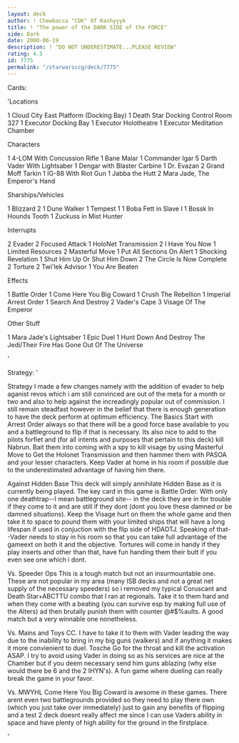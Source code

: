 ```yaml
---
layout: deck
author: ! Chewbacca "COK" Of Kashyyyk
title: ! "The power of the DARK SIDE of the FORCE"
side: Dark
date: 2000-06-19
description: ! "DO NOT UNDERESTIMATE...PLEASE REVIEW"
rating: 4.5
id: 7775
permalink: "/starwarsccg/deck/7775"
---
```

Cards: 

'Locations

1 Cloud City East Platform (Docking Bay)
1 Death Star Docking Control Room 327
1 Executor Docking Bay
1 Executor Holotheatre
1 Executor Meditation Chamber

Characters

1 4-LOM With Concussion Rifle
1 Bane Malar
1 Commander Igar
5 Darth Vader With Lightsaber
1 Dengar with Blaster Carbine
1 Dr. Evazan
2 Grand Moff Tarkin
1 IG-88 With Riot Gun
1 Jabba the Hutt
2 Mara Jade, The Emperor's Hand

Sharships/Vehicles

1 Blizzard 2
1 Dune Walker
1 Tempest 1
1 Boba Fett in Slave I
1 Bossk In Hounds Tooth
1 Zuckuss in Mist Hunter

Interrupts

2 Evader
2 Focused Attack
1 HoloNet Transmission
2 I Have You Now
1 Limited Resources
2 Masterful Move
1 Put All Sections On Alert
1 Shocking Revelation
1 Shut Him Up Or Shut Him Down
2 The Circle Is Now Complete
2 Torture
2 Twi'lek Advisor
1 You Are Beaten

Effects

1 Battle Order
1 Come Here You Big Coward
1 Crush The Rebellion
1 Imperial Arrest Order
1 Search And Destroy
2 Vader's Cape
3 Visage Of The Emperor

Other Stuff

1 Mara Jade's Lightsaber
1 Epic Duel
1 Hunt Down And Destroy The Jedi/Their Fire Has Gone Out Of The Universe

'

Strategy: '

Strategy I made a few changes namely with the addition of evader to help aganist revos which i am still convinced are out of the meta for a month or two and also to help against the increadingly popular out of commission. I still remain steadfast however in the belief that there is enough generation to have the deck perform at optimum efficiency.
The Basics
Start with Arrest Order always so that there will be a good force base available to you and a battleground to flip if that is necessary. Its also nice to add to the pilots forfiet and (for all intents and purposes that pertain to this deck) kill Nabrun. Bait them into coming with a spy to kill visage by using Masterful Move to Get the Holonet Transmission and then hammer them with PASOA and your lesser characters. Keep Vader at home in his room if possible due to the underestimated advantage of having him there.

Against Hidden Base This deck will simply annihilate Hidden Base as it is currently being played. The key card in this game is Battle Order. With only one deathtrap--I mean battleground site-- in the deck they are in for trouble if they come to it and are still if they dont (dont you love these damned or be damned situations). Keep the Visage hurt on them the whole game and then take it to space to pound them with your limited ships that will have a long lifespan if used in conjuction with the flip side of HDADTJ. Speaking of that--Vader needs to stay in his room so that you can take full advantage of the gameext on both it and the objective. Tortures will come in handy if they play inserts and other than that, have fun handing them their butt if you even see one which i dont.

Vs. Speeder Ops This is a tough match but not an insurmountable one. These are not popular in my area (many ISB decks and not a great net supply of the necessary speeders) so i removed my typical Coruscant and Death Star+ABCTTU combo that I ran at regionals. Take it to them hard and when they come with a beating (you can survive esp by making full use of the Alters) ad then brutally punish them with counter @#$%aults. A good match but a very winnable one nonetheless.

Vs. Mains and Toys
CC. I have to take it to them with Vader leading the way due to the inability to bring in my big guns (walkers) and if anything it makes it more convienient to duel.
Tosche Go for the throat and kill the activation ASAP. I try to avoid using Vader in doing so as his services are nice at the Chamber but if you deem necessary send him guns ablazing (why else would there be 6 and the 2 IHYN's). A fun game where dueling can really break the game in your favor.

Vs. MWYHL Come Here You Big Coward is awsome in these games. There arent even two battlegrounds provided so they need to play there own (which you just take over immediately) just to gain any benefits of flipping and a test 2 deck doesnt really affect me since I can use Vaders ability in space and have plenty of high ability for the ground in the firstplace.


'

